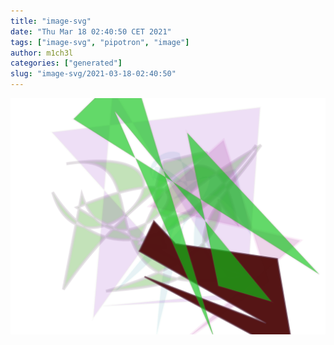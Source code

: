 ```yaml
---
title: "image-svg"
date: "Thu Mar 18 02:40:50 CET 2021"
tags: ["image-svg", "pipotron", "image"]
author: m1ch3l
categories: ["generated"]
slug: "image-svg/2021-03-18-02:40:50"
---
```


![](image.svg)
